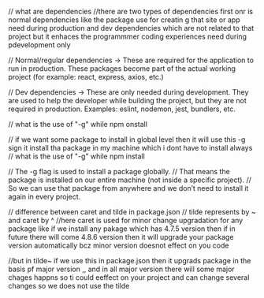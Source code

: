 

// what are dependencies
//there are two types of dependencies first onr is normal dependencies like the package use for creatin g that site or app need during production and dev dependencies which  are not related to that project but it enhaces the programmmer coding experiences need during pdevelopment only


// Normal/regular dependencies → These are required for the application to run in production. These packages become part of the actual working project (for example: react, express, axios, etc.)

// Dev dependencies → These are only needed during development. They are used to help the developer while building the project, but they are not required in production. Examples: eslint, nodemon, jest, bundlers, etc.

// what is the use of "-g" while npm onstall

// if we want some package to install in global level then it will use this -g sign it install tha package in my machine which i dont have to install always
// what is the use of "-g" while npm install

// The -g flag is used to install a package globally.
// That means the package is installed on our entire machine (not inside a specific project).
// So we can use that package from anywhere and we don’t need to install it again in every project.


// difference between caret and tilde in package.json
// tilde represents by ~ and caret by ^ 
//here caret is used for minor change upgradation for any package like if we install any pakage which has 4.7.5 version then if in future there will come 4.8.6 version then it will upgrade your package version automatically bcz minor version doesnot effect on you code

//but in tilde~ if we use this in package.json then it upgrads package in the basis pf major version ,, and in all major version there will some major chages happns so ti could  eeffect on your project and can change several changes so we does not use the tilde